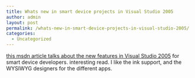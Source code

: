 ```yaml
---
title: Whats new in smart device projects in Visual Studio 2005
author: admin
layout: post
permalink: /whats-new-in-smart-device-projects-in-visual-studio-2005/
categories:
  - Uncategorized
---
```

[this msdn article talks about the new features in Visual Studio 2005][1] for smart device developers. interesting read. I like the ink support, and the WYSIWYG designers for the different apps.

 [1]: http://msdn.microsoft.com/vs2005/teams/devices/whatsnew/default.aspx